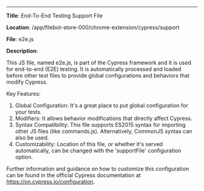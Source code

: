 ---
**Title**: End-To-End Testing Support File

**Location**: /app/filebot-store-000/chrome-extension/cypress/support

**File**: e2e.js

**Description**: 

This JS file, named e2e.js, is part of the Cypress framework and it is used for end-to-end (E2E) testing. It is automatically processed and loaded before other test files to provide global configurations and behaviors that modify Cypress.

Key Features:
1. Global Configuration: It's a great place to put global configuration for your tests.
2. Modifiers: It allows behavior modifications that directly affect Cypress.
3. Syntax Compatibility: This file supports ES2015 syntax for importing other JS files (like commands.js). Alternatively, CommonJS syntax can also be used.
4. Customizability: Location of this file, or whether it's served automatically, can be changed with the 'supportFile' configuration option.

Further information and guidance on how to customize this configuration can be found in the official Cypress documentation at https://on.cypress.io/configuration.